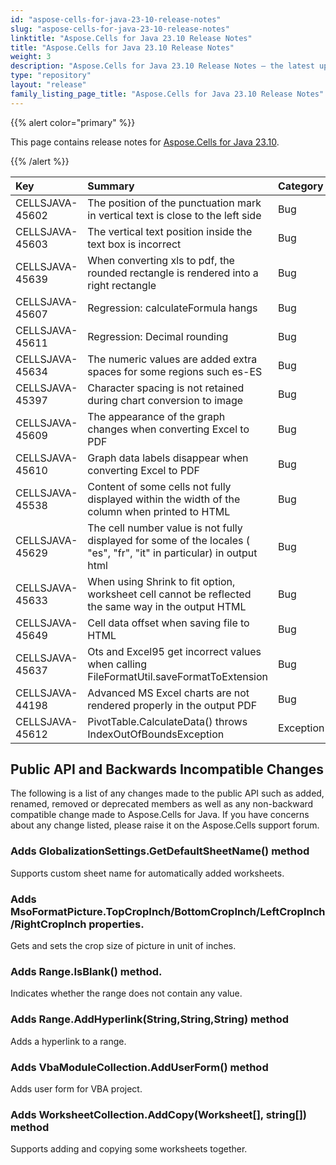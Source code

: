 ```yaml
---
id: "aspose-cells-for-java-23-10-release-notes"
slug: "aspose-cells-for-java-23-10-release-notes"
linktitle: "Aspose.Cells for Java 23.10 Release Notes"
title: "Aspose.Cells for Java 23.10 Release Notes"
weight: 3
description: "Aspose.Cells for Java 23.10 Release Notes – the latest updates and fixes."
type: "repository"
layout: "release"
family_listing_page_title: "Aspose.Cells for Java 23.10 Release Notes"
---
```


{{% alert color="primary" %}}

This page contains release notes for [Aspose.Cells for Java 23.10](https://releases.aspose.com/cells/java/23-10/).

{{% /alert %}}

|**Key**|**Summary**|**Category**|
| :- | :- | :- |
|CELLSJAVA-45602|The position of the punctuation mark in vertical text is close to the left side|Bug
|CELLSJAVA-45603|The vertical text position inside the text box is incorrect|Bug
|CELLSJAVA-45639|When converting xls to pdf, the rounded rectangle is rendered into a right rectangle|Bug
|CELLSJAVA-45607|Regression: calculateFormula hangs|Bug
|CELLSJAVA-45611|Regression: Decimal rounding|Bug
|CELLSJAVA-45634|The numeric values are added extra spaces for some regions such es-ES|Bug
|CELLSJAVA-45397|Character spacing is not retained during chart conversion to image |Bug
|CELLSJAVA-45609|The appearance of the graph changes when converting Excel to PDF |Bug
|CELLSJAVA-45610|Graph data labels disappear when converting Excel to PDF |Bug
|CELLSJAVA-45538|Content of some cells not fully displayed within the width of the column when printed to HTML |Bug
|CELLSJAVA-45629|The cell number value is not fully displayed for some of the locales ( "es", "fr", "it" in particular) in output html|Bug
|CELLSJAVA-45633|When using Shrink to fit option, worksheet cell cannot be reflected the same way in the output HTML|Bug
|CELLSJAVA-45649|Cell data offset when saving file to HTML|Bug
|CELLSJAVA-45637|Ots and Excel95 get incorrect values when calling FileFormatUtil.saveFormatToExtension|Bug
|CELLSJAVA-44198|Advanced MS Excel charts are not rendered properly in the output PDF|Bug
|CELLSJAVA-45612|PivotTable.CalculateData() throws IndexOutOfBoundsException|Exception

## **Public API and Backwards Incompatible Changes**

The following is a list of any changes made to the public API such as added, renamed, removed or deprecated members as well as any non-backward compatible change made to Aspose.Cells for Java. If you have concerns about any change listed, please raise it on the Aspose.Cells support forum.

### **Adds GlobalizationSettings.GetDefaultSheetName() method**

Supports custom sheet name for automatically added worksheets.

### **Adds MsoFormatPicture.TopCropInch/BottomCropInch/LeftCropInch/RightCropInch properties.**

Gets and sets the crop size of picture in unit of inches.

### **Adds Range.IsBlank() method.**

Indicates whether the range does not contain any value.

### **Adds Range.AddHyperlink(String,String,String) method**

Adds a hyperlink to a range.

### **Adds VbaModuleCollection.AddUserForm() method**

Adds user form for VBA project.

### **Adds WorksheetCollection.AddCopy(Worksheet[], string[]) method**

Supports adding and copying some worksheets together. 
